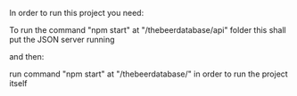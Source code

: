 In order to run this project you need:

To run the command "npm start" at "/thebeerdatabase/api" folder
this shall put the JSON server running

and then:

run command "npm start" at "/thebeerdatabase/" in order to run the project itself